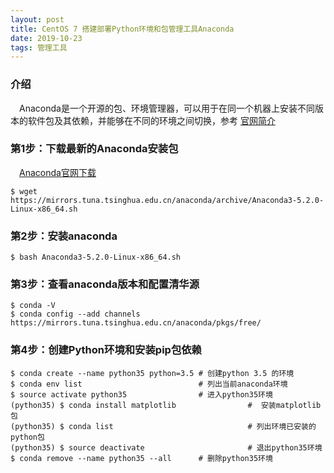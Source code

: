 ```yaml
---
layout: post
title: CentOS 7 搭建部署Python环境和包管理工具Anaconda
date: 2019-10-23
tags: 管理工具
---
```



### 介绍

 　Anaconda是一个开源的包、环境管理器，可以用于在同一个机器上安装不同版本的软件包及其依赖，并能够在不同的环境之间切换，参考 [官网简介](https://www.anaconda.com/)

### 第1步：下载最新的Anaconda安装包
 　[Anaconda官网下载](https://mirrors.tuna.tsinghua.edu.cn/anaconda/archive/)
```     
$ wget https://mirrors.tuna.tsinghua.edu.cn/anaconda/archive/Anaconda3-5.2.0-Linux-x86_64.sh
```    

### 第2步：安装anaconda

```  
$ bash Anaconda3-5.2.0-Linux-x86_64.sh
```  

### 第3步：查看anaconda版本和配置清华源
```  
$ conda -V
$ conda config --add channels https://mirrors.tuna.tsinghua.edu.cn/anaconda/pkgs/free/
```  

### 第4步：创建Python环境和安装pip包依赖
```  
$ conda create --name python35 python=3.5 # 创建python 3.5 的环境
$ conda env list                          # 列出当前anaconda环境
$ source activate python35                # 进入python35环境
(python35) $ conda install matplotlib                #  安装matplotlib包
(python35) $ conda list                              # 列出环境已安装的python包
(python35) $ source deactivate                       # 退出python35环境
$ conda remove --name python35 --all      # 删除python35环境
```  

